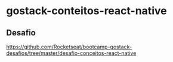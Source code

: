 # gostack-conteitos-react-native

## Desafio

https://github.com/Rocketseat/bootcamp-gostack-desafios/tree/master/desafio-conceitos-react-native
